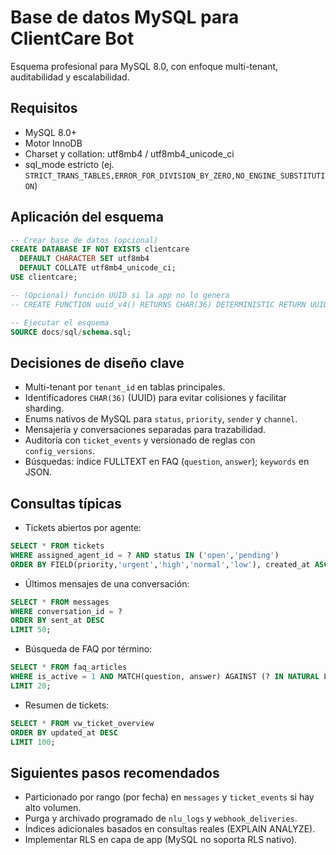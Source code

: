 # Base de datos MySQL para ClientCare Bot

Esquema profesional para MySQL 8.0, con enfoque multi-tenant, auditabilidad y escalabilidad.

## Requisitos
- MySQL 8.0+
- Motor InnoDB
- Charset y collation: utf8mb4 / utf8mb4_unicode_ci
- sql_mode estricto (ej. `STRICT_TRANS_TABLES,ERROR_FOR_DIVISION_BY_ZERO,NO_ENGINE_SUBSTITUTION`)

## Aplicación del esquema

```sql
-- Crear base de datos (opcional)
CREATE DATABASE IF NOT EXISTS clientcare
  DEFAULT CHARACTER SET utf8mb4
  DEFAULT COLLATE utf8mb4_unicode_ci;
USE clientcare;

-- (Opcional) función UUID si la app no lo genera
-- CREATE FUNCTION uuid_v4() RETURNS CHAR(36) DETERMINISTIC RETURN UUID();

-- Ejecutar el esquema
SOURCE docs/sql/schema.sql;
```

## Decisiones de diseño clave
- Multi-tenant por `tenant_id` en tablas principales.
- Identificadores `CHAR(36)` (UUID) para evitar colisiones y facilitar sharding.
- Enums nativos de MySQL para `status`, `priority`, `sender` y `channel`.
- Mensajería y conversaciones separadas para trazabilidad.
- Auditoría con `ticket_events` y versionado de reglas con `config_versions`.
- Búsquedas: índice FULLTEXT en FAQ (`question`, `answer`); `keywords` en JSON.

## Consultas típicas

- Tickets abiertos por agente:
```sql
SELECT * FROM tickets
WHERE assigned_agent_id = ? AND status IN ('open','pending')
ORDER BY FIELD(priority,'urgent','high','normal','low'), created_at ASC;
```

- Últimos mensajes de una conversación:
```sql
SELECT * FROM messages
WHERE conversation_id = ?
ORDER BY sent_at DESC
LIMIT 50;
```

- Búsqueda de FAQ por término:
```sql
SELECT * FROM faq_articles
WHERE is_active = 1 AND MATCH(question, answer) AGAINST (? IN NATURAL LANGUAGE MODE)
LIMIT 20;
```

- Resumen de tickets:
```sql
SELECT * FROM vw_ticket_overview
ORDER BY updated_at DESC
LIMIT 100;
```

## Siguientes pasos recomendados
- Particionado por rango (por fecha) en `messages` y `ticket_events` si hay alto volumen.
- Purga y archivado programado de `nlu_logs` y `webhook_deliveries`.
- Índices adicionales basados en consultas reales (EXPLAIN ANALYZE).
- Implementar RLS en capa de app (MySQL no soporta RLS nativo).
